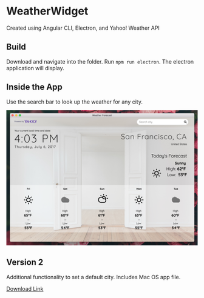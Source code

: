 # WeatherWidget

Created using Angular CLI, Electron, and Yahoo! Weather API

## Build

Download and navigate into the folder. Run `npm run electron`. The electron application will display.

## Inside the App

Use the search bar to look up the weather for any city.

![Weather Widget App](/src/img/WeatherForecastApp.png?raw=true)

## Version 2

Additional functionality to set a default city. Includes Mac OS app file.

[Download Link](https://www.dropbox.com/s/xp2lf9tbt3ejado/2017-August-WeatherElectronApp.zip?dl=0)

